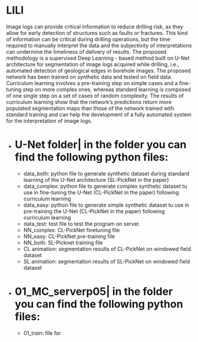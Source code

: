 # LILI

Image logs can provide critical information to reduce drilling risk, as they allow for early detection of structures such as faults or fractures. This kind of information can be critical during drilling operations, but the time required to manually interpret the data and the subjectivity of interpretations can undermine the timeliness of delivery of results. The proposed methodology is a supervised Deep Learning - based method built on U-Net architecture for segmentation of image logs acquired while drilling, i.e., automated detection of geological edges in borehole images. The proposed network has been trained on synthetic data and tested on field data. Curriculum learning involves a pre-training step on simple cases and a fine-tuning step on more complex ones, whereas standard learning is composed of one single step on a set of cases of random complexity.  The results of curriculum learning show that the network’s predictions return more populated segmentation maps than those of the network trained with standard training and can help the development of a fully automated system for the interpretation of image logs.
- # U-Net folder| in the folder you can find the following python files:
  - data_both: python file to generate synthetic dataset during standard learning of the U-Net architecture (SL-PickNet in the paper)
  - data_complex: python file to generate complex synthetic dataset tu use in fine-tuning the U-Net (CL-PickNet in the paper) following curriculum       learning
  - data_easy:  python file to generate simple synthetic dataset tu use in pre-training the U-Net  (CL-PickNet in the paper) following curriculum       learning
  - data_test: test file to test the program on server.
  - NN_complex: CL-PickNet finetuning file
  - NN_easy: CL-PickNet pre-training file
  - NN_both: SL-Picknet training file
  - CL animation: segmentation results of CL-PickNet on windowed field dataset
  - SL animation:  segmentation results of SL-PickNet  on windowed field dataset
- # 01_MC_serverp05| in the folder you can find the following python files:
  -  01_train: file for 

